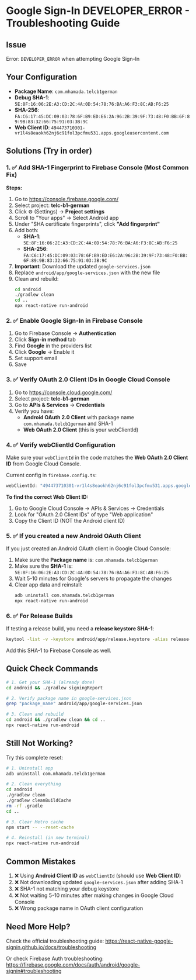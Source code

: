 # Google Sign-In DEVELOPER_ERROR - Troubleshooting Guide

## Issue
Error: `DEVELOPER_ERROR` when attempting Google Sign-In

## Your Configuration
- **Package Name**: `com.mhamada.telcb1german`
- **Debug SHA-1**: `5E:8F:16:06:2E:A3:CD:2C:4A:0D:54:78:76:BA:A6:F3:8C:AB:F6:25`
- **SHA-256**: `FA:C6:17:45:DC:09:03:78:6F:B9:ED:E6:2A:96:2B:39:9F:73:48:F0:BB:6F:89:9B:83:32:66:75:91:03:3B:9C`
- **Web Client ID**: `494473710301-vr1l4s8eaokh62nj6c91fol3pcfmu531.apps.googleusercontent.com`

## Solutions (Try in order)

### 1. ✅ Add SHA-1 Fingerprint to Firebase Console (Most Common Fix)

**Steps:**
1. Go to https://console.firebase.google.com/
2. Select project: **telc-b1-german**
3. Click ⚙️ (Settings) → **Project settings**
4. Scroll to "Your apps" → Select Android app
5. Under "SHA certificate fingerprints", click **"Add fingerprint"**
6. Add both:
   - **SHA-1**: `5E:8F:16:06:2E:A3:CD:2C:4A:0D:54:78:76:BA:A6:F3:8C:AB:F6:25`
   - **SHA-256**: `FA:C6:17:45:DC:09:03:78:6F:B9:ED:E6:2A:96:2B:39:9F:73:48:F0:BB:6F:89:9B:83:32:66:75:91:03:3B:9C`
7. **Important**: Download the updated `google-services.json`
8. Replace `android/app/google-services.json` with the new file
9. Clean and rebuild:
   ```bash
   cd android
   ./gradlew clean
   cd ..
   npx react-native run-android
   ```

### 2. ✅ Enable Google Sign-In in Firebase Console

1. Go to Firebase Console → **Authentication**
2. Click **Sign-in method** tab
3. Find **Google** in the providers list
4. Click **Google** → Enable it
5. Set support email
6. Save

### 3. ✅ Verify OAuth 2.0 Client IDs in Google Cloud Console

1. Go to https://console.cloud.google.com/
2. Select project: **telc-b1-german**
3. Go to **APIs & Services** → **Credentials**
4. Verify you have:
   - **Android OAuth 2.0 Client** with package name `com.mhamada.telcb1german` and SHA-1
   - **Web OAuth 2.0 Client** (this is your webClientId)

### 4. ✅ Verify webClientId Configuration

Make sure your `webClientId` in the code matches the **Web OAuth 2.0 Client ID** from Google Cloud Console.

Current config in `firebase.config.ts`:
```typescript
webClientId: "494473710301-vr1l4s8eaokh62nj6c91fol3pcfmu531.apps.googleusercontent.com"
```

**To find the correct Web Client ID:**
1. Go to Google Cloud Console → APIs & Services → Credentials
2. Look for "OAuth 2.0 Client IDs" of type "Web application"
3. Copy the Client ID (NOT the Android client ID)

### 5. ✅ If you created a new Android OAuth Client

If you just created an Android OAuth client in Google Cloud Console:

1. Make sure the **Package name** is: `com.mhamada.telcb1german`
2. Make sure the **SHA-1** is: `5E:8F:16:06:2E:A3:CD:2C:4A:0D:54:78:76:BA:A6:F3:8C:AB:F6:25`
3. Wait 5-10 minutes for Google's servers to propagate the changes
4. Clear app data and reinstall:
   ```bash
   adb uninstall com.mhamada.telcb1german
   npx react-native run-android
   ```

### 6. ✅ For Release Builds

If testing a release build, you need a **release keystore SHA-1**:

```bash
keytool -list -v -keystore android/app/release.keystore -alias release-key
```

Add this SHA-1 to Firebase Console as well.

## Quick Check Commands

```bash
# 1. Get your SHA-1 (already done)
cd android && ./gradlew signingReport

# 2. Verify package name in google-services.json
grep "package_name" android/app/google-services.json

# 3. Clean and rebuild
cd android && ./gradlew clean && cd ..
npx react-native run-android
```

## Still Not Working?

Try this complete reset:

```bash
# 1. Uninstall app
adb uninstall com.mhamada.telcb1german

# 2. Clean everything
cd android
./gradlew clean
./gradlew cleanBuildCache
rm -rf .gradle
cd ..

# 3. Clear Metro cache
npm start -- --reset-cache

# 4. Reinstall (in new terminal)
npx react-native run-android
```

## Common Mistakes

1. ❌ Using **Android Client ID** as `webClientId` (should use **Web Client ID**)
2. ❌ Not downloading updated `google-services.json` after adding SHA-1
3. ❌ SHA-1 not matching your debug keystore
4. ❌ Not waiting 5-10 minutes after making changes in Google Cloud Console
5. ❌ Wrong package name in OAuth client configuration

## Need More Help?

Check the official troubleshooting guide:
https://react-native-google-signin.github.io/docs/troubleshooting

Or check Firebase Auth troubleshooting:
https://firebase.google.com/docs/auth/android/google-signin#troubleshooting


